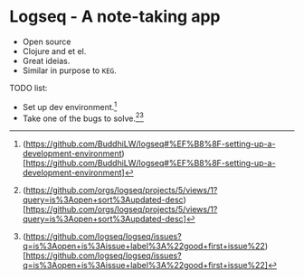 # Logseq - A note-taking app

- Open source
- Clojure and et el.
- Great ideias.
- Similar in purpose to `KEG`.

TODO list:
- Set up dev environment.[^1]
- Take one of the bugs to solve.[^2][^3]


[^1]: (https://github.com/BuddhiLW/logseq#%EF%B8%8F-setting-up-a-development-environment)[https://github.com/BuddhiLW/logseq#%EF%B8%8F-setting-up-a-development-environment]
[^2]: (https://github.com/orgs/logseq/projects/5/views/1?query=is%3Aopen+sort%3Aupdated-desc)[https://github.com/orgs/logseq/projects/5/views/1?query=is%3Aopen+sort%3Aupdated-desc]
[^3]: (https://github.com/logseq/logseq/issues?q=is%3Aopen+is%3Aissue+label%3A%22good+first+issue%22)[https://github.com/logseq/logseq/issues?q=is%3Aopen+is%3Aissue+label%3A%22good+first+issue%22]
